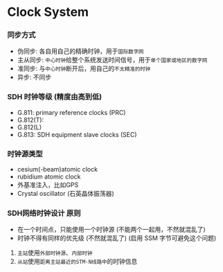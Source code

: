 # Clock System

### 同步方式

* 伪同步: 各自用自己的精确时钟，用于`国际数字网`
* 主从同步: `中心时钟`给整个系统发送时间信号，用于`单个国家或地区的数字网`
* 准同步: 与`中心时钟`断开后，用自己的`不太精准的时钟`
* 异步: 不同步

### SDH 时钟等级 \(精度由高到低\)

* G.811: primary reference clocks \(PRC\)
* G.812\(T\): 
* G.812\(L\)
* G.813: SDH equipment slave clocks \(SEC\)

### 时钟源类型

* cesium\(-beam\)atomic clock
* rubidium atomic clock 
* 外基准注入，比如GPS
* Crystal oscillator \(石英晶体振荡器\)

### SDH网络时钟设计 原则

* 在一个时间点，只能使用一个时钟源 \(不能两个一起用，不然就混乱了\)
* 时钟不得有同样的优先级 \(不然就混乱了\) \(启用 SSM 字节可避免这个问题\)

1. `主站`使用`外部时钟源`、`内部时钟`
2. `从站`使用`距离主站最近的STM-N线路中`的时钟信息

